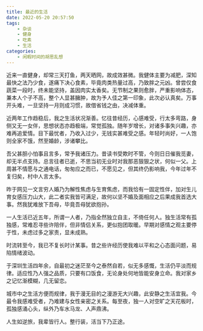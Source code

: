 ```yaml
---
title: 最近的生活
date: 2022-05-20 20:57:50
tags:
    - 杂谈
    - 健身
    - 吃素
    - 生活
categories: 
    - 闲暇时间的胡思乱想
---
```


近来一直健身，却常三天打鱼，两天晒网，故成效甚微。我健体主要为减肥，深知最快之法乃少食，遂痛下决心食素，毕竟肉类热量过高，乃致胖之元凶。曾尝仅食蔬菜一段时，终未能坚持，盖因肉实太香矣。无节制之果则愈胖，严重影响体态，兼本人个子不高，整个人显甚臃肿，故为予人佳之第一印象，此次必认真矣。万事开头难，一旦坚持一月则成习惯，故借省钱之由，决减体重。

近两年工作趋稳后，我之生活状况渐善。忆往昔经历，心感难受，行太多弯路，身侧又无一女伴，思想状态亦趋极端，常觉孤独。随年岁增长，对诸多事失兴趣，亦难再追爱情。目下最忧者，乃收入过少，无钱实甚难受之感。年轻时尚好，一人饱则全家不饿，然至婚龄，涉诸攀比。

吾父甚胆小怕事且言多，常予我诸压力。昔读书受欺时不管，今则日日催我觅妻，却无半点支持。总言往者已逝，不思当初无业时对我那恶狠狠之状，何似一父。上周甚不情愿与之通电话，匆匆应之而已，不愿见之，但其终仍影响我，今年过年不复归矣，村中人言太多。

昨于网见一文言穷人婚乃为解性焦虑与生育焦虑，而我恰有一固定性伴，加对生儿育女感压力山大，此二者实我皆可满足，故何以坚不婚及面相应之后果成我首选大事。然我犹难放下吾母，毕竟吾母犹欲抱孙。

一人生活已近五年，所谓一人者，乃指全然独立自主，不倚任何人。独生活常有孤独感，常难忍寻些许陪伴，但非情侣关系，更似抱团取暖。早期对感情之观主要停于性，未虑过多之家责，显未成熟。

时流转至今，我已不复长时计某事。昔之些许经历使我难以平和之心态面问题，易陷情绪波动。

于深圳生活四年余，自最初之迷茫至今之泰然自若，似无多感慨，生活仍平淡而规律。适应性乃人强之品质，只要有口饭食，无论身处何地皆能安身立命。我对家乡之记忆渐模糊，几无留恋。

城市中之生活方便而规律，我于漫无目的之漫游无大兴趣，此安静之生活宜我。今最令我感难受者，乃难建与女性亲密之关系。每至夜，独一人对空旷之天花板时，孤独感涌心头，纵外乃车水马龙、人声鼎沸。

人生如逆旅，我辈皆行人。整行装，活当下乃正途。


